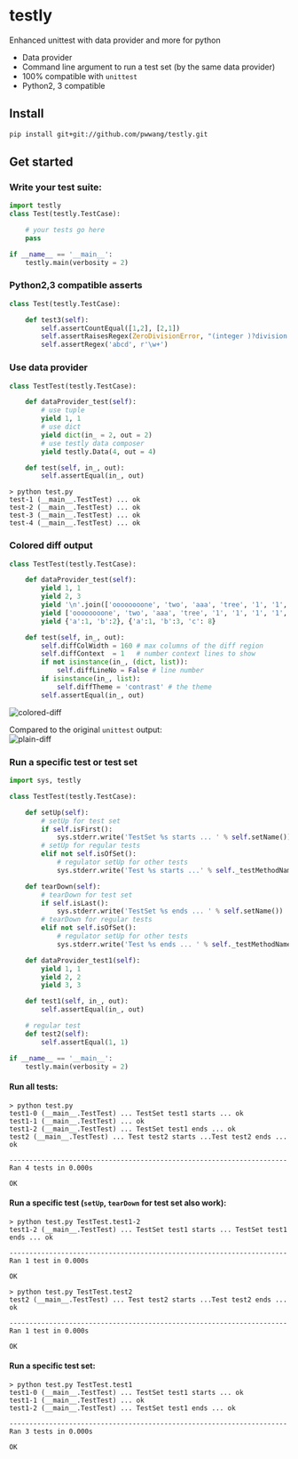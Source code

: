 # testly
Enhanced unittest with data provider and more for python

- Data provider
- Command line argument to run a test set (by the same data provider)
- 100% compatible with `unittest`
- Python2, 3 compatible

## Install
```bash
pip install git+git://github.com/pwwang/testly.git
```

## Get started
### Write your test suite:
```python
import testly
class Test(testly.TestCase):

	# your tests go here
	pass

if __name__ == '__main__':
	testly.main(verbosity = 2)
```

### Python2,3 compatible asserts
```python
class Test(testly.TestCase):

	def test3(self):
		self.assertCountEqual([1,2], [2,1])
		self.assertRaisesRegex(ZeroDivisionError, "(integer )?division (or modulo )?by zero", lambda: 1/0)
		self.assertRegex('abcd', r'\w+')
```

### Use data provider
```python
class TestTest(testly.TestCase):

	def dataProvider_test(self):
		# use tuple
		yield 1, 1
		# use dict
		yield dict(in_ = 2, out = 2)
		# use testly data composer
		yield testly.Data(4, out = 4)

	def test(self, in_, out):
		self.assertEqual(in_, out)
```

```shell
> python test.py
test-1 (__main__.TestTest) ... ok
test-2 (__main__.TestTest) ... ok
test-3 (__main__.TestTest) ... ok
test-4 (__main__.TestTest) ... ok
```

### Colored diff output
```python
class TestTest(testly.TestCase):

	def dataProvider_test(self):
		yield 1, 1
		yield 2, 3
		yield '\n'.join(['oooooooone', 'two', 'aaa', 'tree', '1', '1', '1', '1', '1', '1', 'fourfourfourfourfourfourfourfourfour very very very very very very very very very very very very very very very very very very very very very very very very very very long line']), '\n'.join(['oooooooore', 'emu', 'three', '1', '1', '1', '1', '1', '1', 'aaa', 'fivefivefivefivefivefivefivefivefive'])
		yield ['oooooooone', 'two', 'aaa', 'tree', '1', '1', '1', '1', '1', '1', 'fourfourfourfourfourfourfourfourfour very very very very very very very very very very very very very very very very very very very very very very very very very very long line'], ['oooooooore', 'emu', 'three', '1', '1', '1', '1', '1', '1', 'aaa', 'fivefivefivefivefivefivefivefivefive']
		yield {'a':1, 'b':2}, {'a':1, 'b':3, 'c': 8}

	def test(self, in_, out):
		self.diffColWidth = 160 # max columns of the diff region
		self.diffContext  = 1   # number context lines to show
		if not isinstance(in_, (dict, list)):
			self.diffLineNo = False # line number
		if isinstance(in_, list):
			self.diffTheme = 'contrast' # the theme
		self.assertEqual(in_, out)
```
![colored-diff](images/colored-diff.gif)

Compared to the original `unittest` output:  
![plain-diff](images/plain-diff.gif)

### Run a specific test or test set
```python
import sys, testly

class TestTest(testly.TestCase):

	def setUp(self):
		# setUp for test set
		if self.isFirst():
			sys.stderr.write('TestSet %s starts ... ' % self.setName())
		# setUp for regular tests
		elif not self.isOfSet():
			# regulator setUp for other tests
			sys.stderr.write('Test %s starts ...' % self._testMethodName)

	def tearDown(self):
		# tearDown for test set
		if self.isLast():
			sys.stderr.write('TestSet %s ends ... ' % self.setName())
		# tearDown for regular tests
		elif not self.isOfSet():
			# regulator setUp for other tests
			sys.stderr.write('Test %s ends ... ' % self._testMethodName)

	def dataProvider_test1(self):
		yield 1, 1
		yield 2, 2
		yield 3, 3

	def test1(self, in_, out):
		self.assertEqual(in_, out)

	# regular test
	def test2(self):
		self.assertEqual(1, 1)

if __name__ == '__main__':
	testly.main(verbosity = 2)
```

#### Run all tests:
```shell
> python test.py
test1-0 (__main__.TestTest) ... TestSet test1 starts ... ok
test1-1 (__main__.TestTest) ... ok
test1-2 (__main__.TestTest) ... TestSet test1 ends ... ok
test2 (__main__.TestTest) ... Test test2 starts ...Test test2 ends ... ok

----------------------------------------------------------------------
Ran 4 tests in 0.000s

OK
```

#### Run a specific test (`setUp`, `tearDown` for test set also work):
```shell
> python test.py TestTest.test1-2
test1-2 (__main__.TestTest) ... TestSet test1 starts ... TestSet test1 ends ... ok

----------------------------------------------------------------------
Ran 1 test in 0.000s

OK
```
```shell
> python test.py TestTest.test2
test2 (__main__.TestTest) ... Test test2 starts ...Test test2 ends ... ok

----------------------------------------------------------------------
Ran 1 test in 0.000s

OK
```

#### Run a specific test set:
```shell
> python test.py TestTest.test1
test1-0 (__main__.TestTest) ... TestSet test1 starts ... ok
test1-1 (__main__.TestTest) ... ok
test1-2 (__main__.TestTest) ... TestSet test1 ends ... ok

----------------------------------------------------------------------
Ran 3 tests in 0.000s

OK
```
